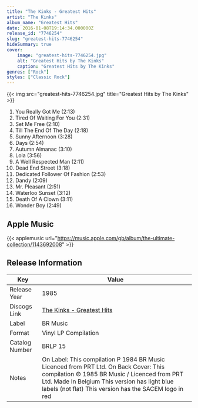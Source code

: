 ```yaml
---
title: "The Kinks - Greatest Hits"
artist: "The Kinks"
album_name: "Greatest Hits"
date: 2016-01-08T19:14:34.000000Z
release_id: "7746254"
slug: "greatest-hits-7746254"
hideSummary: true
cover:
    image: "greatest-hits-7746254.jpg"
    alt: "Greatest Hits by The Kinks"
    caption: "Greatest Hits by The Kinks"
genres: ["Rock"]
styles: ["Classic Rock"]
---
```


{{< img src="greatest-hits-7746254.jpg" title="Greatest Hits by The Kinks" >}}

<!-- section break -->

1. You Really Got Me (2:13)
2. Tired Of Waiting For You (2:31)
3. Set Me Free (2:10)
4. Till The End Of The Day (2:18)
5. Sunny Afternoon (3:28)
6. Days (2:54)
7. Autumn Almanac (3:10)
8. Lola (3:56)
9. A Well Respected Man (2:11)
10. Dead End Street (3:18)
11. Dedicated Follower Of Fashion (2:53)
12. Dandy (2:09)
13. Mr. Pleasant (2:51)
14. Waterloo Sunset (3:12)
15. Death Of A Clown (3:11)
16. Wonder Boy (2:49)

<!-- section break -->




## Apple Music
{{< applemusic url="https://music.apple.com/gb/album/the-ultimate-collection/1143692008" >}}






## Release Information
|  Key           | Value                                                |
| ---------------| ---------------------------------------------------- |
| Release Year   | 1985                                   |
| Discogs Link   | [The Kinks - Greatest Hits](https://www.discogs.com/release/7746254-The-Kinks-Greatest-Hits) |
| Label          | BR Music |
| Format         | Vinyl LP Compilation |
| Catalog Number | BRLP 15 |
| Notes | On Label: This compilation P 1984 BR Music Licenced from PRT Ltd. On Back Cover: This compilation ℗ 1985 BR Music / Licenced from PRT Ltd. Made In Belgium  This version has light blue labels (not flat) This version has the SACEM logo in red |